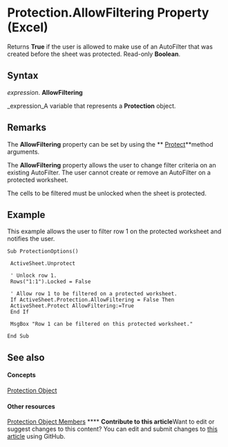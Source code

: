 
# Protection.AllowFiltering Property (Excel)

Returns  **True** if the user is allowed to make use of an AutoFilter that was created before the sheet was protected. Read-only **Boolean**.


## Syntax

 _expression_. **AllowFiltering**

 _expression_A variable that represents a  **Protection** object.


## Remarks

The  **AllowFiltering** property can be set by using the ** [Protect](ed517a80-eea9-4268-5fbc-69c659beac0e.md)**method arguments.

The  **AllowFiltering** property allows the user to change filter criteria on an existing AutoFilter. The user cannot create or remove an AutoFilter on a protected worksheet.

The cells to be filtered must be unlocked when the sheet is protected.


## Example

This example allows the user to filter row 1 on the protected worksheet and notifies the user.


```
Sub ProtectionOptions() 
 
 ActiveSheet.Unprotect 
 
 ' Unlock row 1. 
 Rows("1:1").Locked = False 
 
 ' Allow row 1 to be filtered on a protected worksheet. 
 If ActiveSheet.Protection.AllowFiltering = False Then 
 ActiveSheet.Protect AllowFiltering:=True 
 End If 
 
 MsgBox "Row 1 can be filtered on this protected worksheet." 
 
End Sub
```


## See also


#### Concepts


 [Protection Object](dc13a9dd-bd19-daa2-5093-7182917d5bde.md)
#### Other resources


 [Protection Object Members](c916b830-ed4c-3c9d-5cbd-245e32504076.md)
****   **Contribute to this article**Want to edit or suggest changes to this content? You can edit and submit changes to  [this article](https://github.com/jhershey00/VBA_Excel_Test/OpenXMLCon/articles/dc0b8ab3-ea28-0692-9474-8f81cc395599.md) using GitHub.

